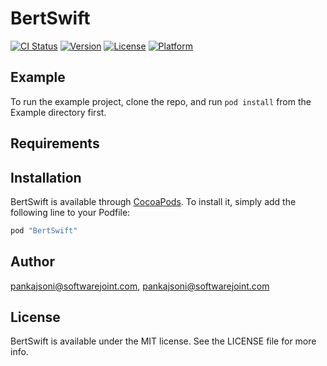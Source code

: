 # BertSwift

[![CI Status](http://img.shields.io/travis/pankajsoni@softwarejoint.com/BertSwift.svg?style=flat)](https://travis-ci.org/pankajsoni@softwarejoint.com/BertSwift)
[![Version](https://img.shields.io/cocoapods/v/BertSwift.svg?style=flat)](http://cocoapods.org/pods/BertSwift)
[![License](https://img.shields.io/cocoapods/l/BertSwift.svg?style=flat)](http://cocoapods.org/pods/BertSwift)
[![Platform](https://img.shields.io/cocoapods/p/BertSwift.svg?style=flat)](http://cocoapods.org/pods/BertSwift)

## Example

To run the example project, clone the repo, and run `pod install` from the Example directory first.

## Requirements

## Installation

BertSwift is available through [CocoaPods](http://cocoapods.org). To install
it, simply add the following line to your Podfile:

```ruby
pod "BertSwift"
```

## Author

pankajsoni@softwarejoint.com, pankajsoni@softwarejoint.com

## License

BertSwift is available under the MIT license. See the LICENSE file for more info.
